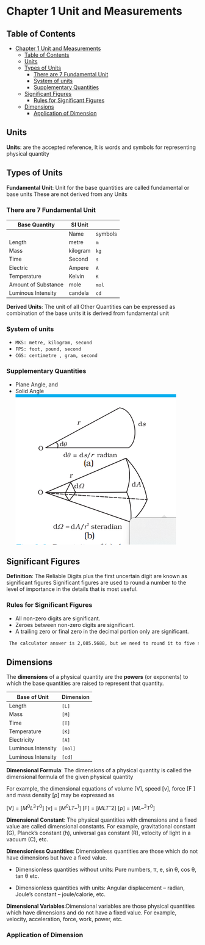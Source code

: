 # Chapter 1 Unit and Measurements

## Table of Contents

- [Chapter 1 Unit and Measurements](#chapter-1-unit-and-measurements)
  - [Table of Contents](#table-of-contents)
  - [Units](#units)
  - [Types of Units](#types-of-units)
    - [There are 7 Fundamental Unit](#there-are-7-fundamental-unit)
    - [System of units](#system-of-units)
    - [Supplementary  Quantities](#supplementary--quantities)
  - [Significant Figures](#significant-figures)
    - [Rules for Significant Figures](#rules-for-significant-figures)
  - [Dimensions](#dimensions)
    - [Application of Dimension](#application-of-dimension)

## Units

**Units**: are the accepted reference, It is words and symbols for representing physical quantity

## Types of Units

**Fundamental Unit**: Unit for the base quantities are called fundamental or base units These are not derived from any Units

### There are 7 Fundamental Unit

| Base Quantity | SI Unit | |
| -------- | ------- | ---|
|           |Name | symbols|
|           Length| metre| `m`|
| Mass| kilogram| `kg`|
| Time | Second | `s`|
| Electric| Ampere| `A`|
|Temperature| Kelvin| `K`|
|Amount of Substance| mole|`mol`|
|Luminous Intensity| candela | `cd`|

**Derived Units**: The unit of all Other Quantities can be expressed as combination of the base units it is derived from fundamental unit

### System of units

- `MKS: metre, kilogram, second`
- `FPS: foot, pound, second`
- `CGS: centimetre , gram, second`

### Supplementary  Quantities

- Plane Angle, and
- Solid Angle
![Other Unit](./Screenshot%202023-06-27%20201014.png)

## Significant Figures

**Definition**: The Reliable Digits plus the first uncertain digit are known as significant figures Significant figures are used to round a number to the level of importance in the details that is most useful.

### Rules for Significant Figures

- All non-zero digits are significant.
- Zeroes between non-zero digits are significant.
- A trailing zero or final zero in the decimal portion only are significant.

```sh
 The calculator answer is 2,085.5688, but we need to round it to five significant figures. Because the first digit to be dropped (in the tenths place) is greater than 5, we round up to 2,085.6.
```

## Dimensions

The **dimensions** of a physical quantity are the
**powers** (or exponents) to which the base
quantities are raised to represent that
quantity.

| Base of Unit | Dimension |
| --| --|
| Length| `[L]`
| Mass |`[M]`
| Time | `[T]`
| Temperature | `[K]`
| Electricity | `[A]`
|Luminous Intensity|`[mol]`
| Luminous Intensity| `[cd]`

**Dimensional Formula**: The dimensions
of a physical quantity is called the dimensional
formula of the given physical quantity

 For example, the dimensional
equations of volume [V], speed [v], force [F ] and
mass density [ρ] may be expressed as

[V] = $[M^0 L^3 T^0]$
[v] = $[M^0 L T–^1]$
[F] = $[M L T^–2]$
[ρ] = $[M L–^3 T^0]$

**Dimensional Constant**: The physical quantities with dimensions and a fixed value are called dimensional constants. For example, gravitational constant (G), Planck’s constant (h), universal gas constant (R), velocity of light in a vacuum (C), etc.

**Dimensionless Quantities**: Dimensionless quantities are those which do not have dimensions but have a fixed value.

- Dimensionless quantities without units: Pure numbers, π, e, sin θ, cos θ, tan θ etc.

- Dimensionless quantities with units: Angular displacement – radian, Joule’s constant – joule/calorie, etc.
  
**Dimensional Variables**:Dimensional variables are those physical quantities which have dimensions and do not have a fixed value. For example, velocity, acceleration, force, work, power, etc.

### Application of Dimension

